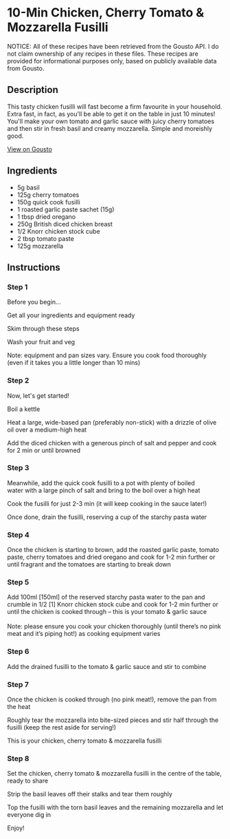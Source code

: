 # 10-Min Chicken, Cherry Tomato & Mozzarella Fusilli 

NOTICE: All of these recipes have been retrieved from the Gousto API. I do not claim ownership of any recipes in these files. These recipes are provided for informational purposes only, based on publicly available data from Gousto.

## Description

This tasty chicken fusilli will fast become a firm favourite in your household. Extra fast, in fact, as you'll be able to get it on the table in just 10 minutes! You'll make your own tomato and garlic sauce with juicy cherry tomatoes and then stir in fresh basil and creamy mozzarella. Simple and moreishly good.

[View on Gousto](https://www.gousto.co.uk/recipes/cookbook/10-min-chicken-cherry-tomato-mozzarella-fusilli)

## Ingredients

- 5g basil
- 125g cherry tomatoes
- 150g quick cook fusilli
- 1 roasted garlic paste sachet (15g)
- 1 tbsp dried oregano
- 250g British diced chicken breast
- 1/2 Knorr chicken stock cube
- 2 tbsp tomato paste
- 125g mozzarella

## Instructions


### Step 1

Before you begin...


Get all your ingredients and equipment ready


Skim through these steps


Wash your fruit and veg


Note: equipment and pan sizes vary. Ensure you cook food thoroughly (even if it takes you a little longer than 10 mins)


### Step 2

Now, let's get started!


Boil a kettle


Heat a large, wide-based pan (preferably non-stick) with a drizzle of olive oil over a medium-high heat


Add the diced chicken with a generous pinch of salt and pepper <span class="text-highlight">and</span> cook for 2 min or until browned


### Step 3

Meanwhile, add the quick cook fusilli to a pot with plenty of boiled water with a large pinch of salt and bring to the boil over a high heat


Cook the fusilli for just 2-3 min (it will keep cooking in the sauce later!)


Once done, drain the fusilli, reserving a cup of the starchy pasta water


### Step 4

Once the chicken is starting to brown, add the roasted garlic paste, tomato paste, cherry tomatoes and dried oregano and cook for 1-2 min further or until fragrant and the tomatoes are starting to break down


### Step 5

Add 100ml <span class="text-danger">[150ml]</span> of the reserved starchy pasta water to the pan and crumble in 1/2<span class="text-danger"> [1]</span> <span class="text-highlight">Knorr</span> chicken stock cube and cook for 1-2 min further or until the chicken is cooked through – this is your tomato &amp; garlic sauce<br /><br /><span class="text-highlight">Note: please ensure you cook your chicken thoroughly (until there’s no pink meat and it’s piping hot!) as cooking equipment varies</span>


### Step 6

Add the drained fusilli to the tomato &amp; garlic sauce and stir to combine


### Step 7

<span class="text-highlight">Once the chicken is cooked through (no pink meat!), remove the pan from the heat</span>


Roughly tear the mozzarella into bite-sized pieces and stir half through the <span class="text-highlight">fusilli</span> (keep the rest aside for serving!)


<span class="text-highlight">This is your chicken, cherry tomato &amp; mozzarella fusilli</span>

### Step 8

Set the chicken, cherry tomato &amp; mozzarella fusilli in the centre of the table, ready to share 


Strip the basil leaves off their stalks and tear them roughly


Top the fusilli with the torn basil leaves and the remaining mozzarella and let everyone dig in


Enjoy!

